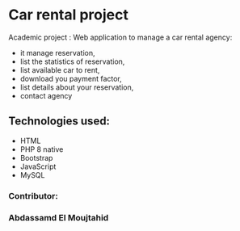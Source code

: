 <h1> Car rental project</h1>
Academic project : Web application to manage a car rental agency:
<ul>
<li>it manage reservation,</li>
<li>list the statistics of reservation, </li>
<li>list available car to rent, </li>
<li>download you payment factor, </li>
<li>list details about your reservation,</li>
<li>contact agency</li>
</ul>
<h2>Technologies used:</h2>
<ul>
<li>HTML</li>
<li>PHP 8 native</li>
<li>Bootstrap</li>
<li>JavaScript</li>
<li>MySQL</li>
</ul>
<h3>Contributor:<h3>
<p>Abdassamd El Moujtahid</p>

